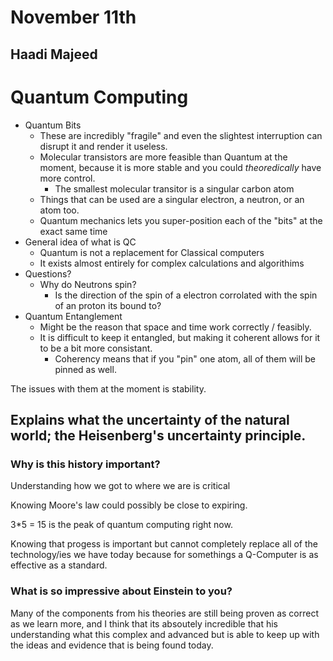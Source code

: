 # November 11th
## Haadi Majeed

# Quantum Computing
- Quantum Bits
  - These are incredibly "fragile" and even the slightest interruption can disrupt it and render it useless.  
  - Molecular transistors are more feasible than Quantum at the moment, because it is more stable and you could *theoredically* have more control.  
    - The smallest molecular transitor is a singular carbon atom
  - Things that can be used are a singular electron, a neutron, or an atom too.
  - Quantum mechanics lets you super-position each of the "bits" at the exact same time
- General idea of what is QC
  - Quantum is not a replacement for Classical computers
  - It exists almost entirely for complex calculations and algorithims 
- Questions?
  - Why do Neutrons spin?
    - Is the direction of the spin of a electron corrolated with the spin of an proton its bound to?
- Quantum Entanglement
  - Might be the reason that space and time work correctly / feasibly. 
  - It is difficult to keep it entangled, but making it coherent allows for it to be a bit more consistant. 
    - Coherency means that if you "pin" one atom, all of them will be pinned as well. 

The issues with them at the moment is stability. 

Explains what the uncertainty of the natural world; the Heisenberg's uncertainty principle. 
---

### Why is this history important?  
Understanding how we got to where we are is critical

Knowing Moore's law could possibly be close to expiring.  

3*5 = 15 is the peak of quantum computing right now.  

Knowing that progess is important but cannot completely replace all of the technology/ies we have today because for somethings a Q-Computer is as effective as a standard.

### What is so impressive about Einstein to you?  
Many of the components from his theories are still being proven as correct as we learn more, and I think that its absoutely incredible that his understanding what this complex and advanced but is able to keep up with the ideas and evidence that is being found today.